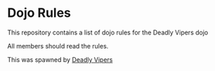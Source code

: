 Dojo Rules
==========

This repository contains a list of dojo rules for the Deadly Vipers dojo

All members should read the rules.

This was spawned by [Deadly Vipers](https://github.com/deadlyvipers)
